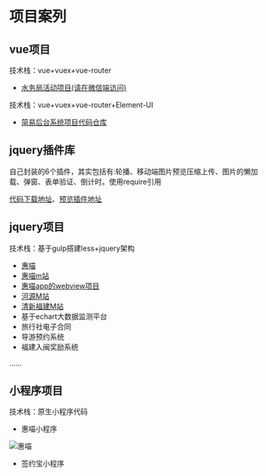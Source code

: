 # 项目案列
## vue项目
技术栈：vue+vuex+vue-router
+ [水务局活动项目(请在微信端访问)](http://cdnvideo.dashenw.cn/river/h5-water/dist/index.html)

技术栈：vue+vuex+vue-router+Element-UI
+ [简易后台系统](https://ymblog.github.io/vue-admin-template/dist)[项目代码仓库](https://github.com/ymblog/vue-admin-template)

## jquery插件库
自己封装的6个插件，其实包括有:轮播、移动端图片预览压缩上传、图片的懒加载、弹窗、表单验证、倒计时。使用require引用

[代码下载地址](https://github.com/ymblog/plugin)、[预览插件地址](https://ymblog.github.io/plugin/)

## jquery项目
技术栈：基于gulp搭建less+jquery架构
+ [惠喵](http://www.huim.com/)
+ [惠喵m站](http://m.huim.com/)
+ [惠喵app的webview项目](https://android.myapp.com/myapp/detail.htm?apkName=com.liuzhuni.lzn)
+ [河源M站](http://info.hyta.gov.cn/h5/index)
+ [清新福建M站](http://www.fjta.com/h5/city)
+ 基于echart大数据监测平台
+ 旅行社电子合同
+ 导游预约系统
+ 福建入闽奖励系统

……

## 小程序项目
技术栈：原生小程序代码
+ 惠喵小程序

![惠喵](http://img.91ud.com/Fh2PezITWW3ZsgpdYafE37hJAss6/256)

+ 签约宝小程序